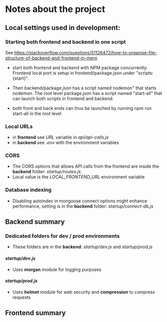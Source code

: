 # Notes about the project

## Local settings used in development:

### Starting both frontend and backend in one script

See https://stackoverflow.com/questions/51126472/how-to-organise-file-structure-of-backend-and-frontend-in-mern

- start both frontend and backend with NPM package concurrently. Frontend local port is setup in frontend/package.json under "scripts: {start}". 

- Then backend/package.json has a  script named nodemon" that starts nodemon. The root level package.json has a script named "start-all" that can launch both scripts in frontend and backend.

- both front and back ends can thus be launched by running npm run start-all in the root level


### Local URLs

- in **frontend** see *URL* variable in *api/api-calls.js*
- in **backend** see *.env* with the environment variables

### CORS
- The CORS options that allows API calls from the frontend are inside the **backend** folder: *startup/routes.js*. 
- Local value is the *LOCAL_FRONTEND_URL* environment variable

### Database indexing
- Disabling autoindex in mongoose connect options might enhance performance, setting is in the **backend** folder: *startup/connect-db.js*


## Backend summary

### Dedicated folders for dev / prod environments
- These folders are in the **backend**: *startup/dev.js* and *startup/prod.js*
  
#### *startup/dev.js*
- Uses **morgan** module for logging purposes

#### *startup/prod.js*
- Uses **helmet** module for web security and **compression** to compress requests

## Frontend summary


